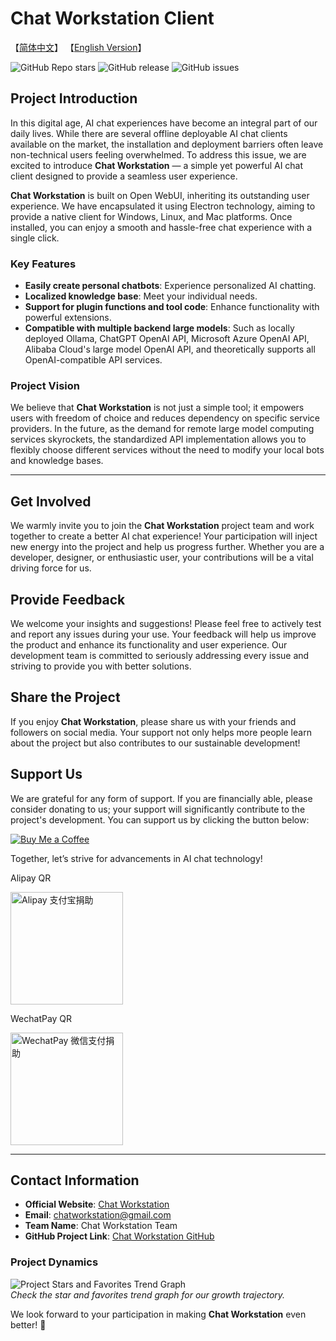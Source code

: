 # Chat Workstation Client

【[简体中文](README.md)】 【[English Version](README_en.md)】

![GitHub Repo stars](https://img.shields.io/github/stars/Travisun/ChatWorkstation?style=social) ![GitHub release](https://img.shields.io/github/release/Travisun/ChatWorkstation) ![GitHub issues](https://img.shields.io/github/issues/Travisun/ChatWorkstation)

## Project Introduction

In this digital age, AI chat experiences have become an integral part of our daily lives. While there are several offline deployable AI chat clients available on the market, the installation and deployment barriers often leave non-technical users feeling overwhelmed. To address this issue, we are excited to introduce **Chat Workstation** — a simple yet powerful AI chat client designed to provide a seamless user experience.

**Chat Workstation** is built on Open WebUI, inheriting its outstanding user experience. We have encapsulated it using Electron technology, aiming to provide a native client for Windows, Linux, and Mac platforms. Once installed, you can enjoy a smooth and hassle-free chat experience with a single click.

### Key Features

- **Easily create personal chatbots**: Experience personalized AI chatting.
- **Localized knowledge base**: Meet your individual needs.
- **Support for plugin functions and tool code**: Enhance functionality with powerful extensions.
- **Compatible with multiple backend large models**: Such as locally deployed Ollama, ChatGPT OpenAI API, Microsoft Azure OpenAI API, Alibaba Cloud's large model OpenAI API, and theoretically supports all OpenAI-compatible API services.

### Project Vision

We believe that **Chat Workstation** is not just a simple tool; it empowers users with freedom of choice and reduces dependency on specific service providers. In the future, as the demand for remote large model computing services skyrockets, the standardized API implementation allows you to flexibly choose different services without the need to modify your local bots and knowledge bases.

---

## Get Involved

We warmly invite you to join the **Chat Workstation** project team and work together to create a better AI chat experience! Your participation will inject new energy into the project and help us progress further. Whether you are a developer, designer, or enthusiastic user, your contributions will be a vital driving force for us.

## Provide Feedback

We welcome your insights and suggestions! Please feel free to actively test and report any issues during your use. Your feedback will help us improve the product and enhance its functionality and user experience. Our development team is committed to seriously addressing every issue and striving to provide you with better solutions.

## Share the Project

If you enjoy **Chat Workstation**, please share us with your friends and followers on social media. Your support not only helps more people learn about the project but also contributes to our sustainable development!

## Support Us

We are grateful for any form of support. If you are financially able, please consider donating to us; your support will significantly contribute to the project's development. You can support us by clicking the button below:

[![Buy Me a Coffee](https://img.buymeacoffee.com/button-api/?text=Buy%20me%20a%20coffee&emoji=&slug=chatworkstation&button_colour=FFDD00&font_colour=000000&font_family=Cookie&outline_colour=000000&coffee_colour=ffffff)](https://buymeacoffee.com/chatworkstation)

Together, let’s strive for advancements in AI chat technology!


Alipay QR

<img src="https://evzs.com/images/8b0ece3f155c71a1bec03b61699d89f.jpg" alt="Alipay 支付宝捐助" height="180px" />


WechatPay QR

<img src="https://evzs.com/images/8fecd7b36dad4eb55b516b113f778a1.jpg" alt="WechatPay 微信支付捐助" height="180px" />


---

## Contact Information

- **Official Website**: [Chat Workstation](https://www.chatworkstation.org)
- **Email**: [chatworkstation@gmail.com](mailto:chatworkstation@gmail.com)
- **Team Name**: Chat Workstation Team
- **GitHub Project Link**: [Chat Workstation GitHub](https://github.com/Travisun/ChatWorkstation)

### Project Dynamics

![Project Stars and Favorites Trend Graph](https://github.com/Travisun/ChatWorkstation/stargazers)  
*Check the star and favorites trend graph for our growth trajectory.*

We look forward to your participation in making **Chat Workstation** even better! 🌟

